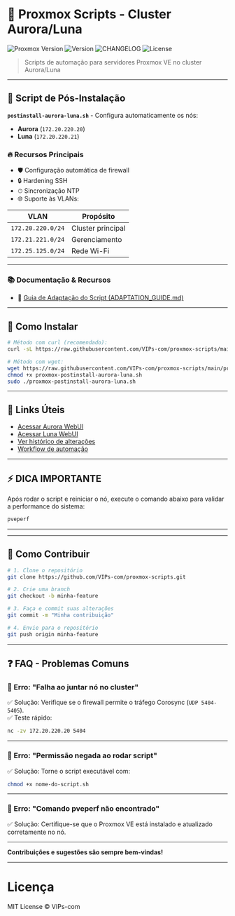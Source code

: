# 🚀 Proxmox Scripts - Cluster Aurora/Luna

![Proxmox Version](https://img.shields.io/badge/Proxmox-8.x-orange)
![Version](https://img.shields.io/github/v/release/VIPs-com/proxmox-scripts?include_prereleases)
![CHANGELOG](https://img.shields.io/badge/CHANGELOG-auto--updated-brightgreen)
![License](https://img.shields.io/badge/license-MIT-blue)

> Scripts de automação para servidores Proxmox VE no cluster Aurora/Luna

---

## 📌 Script de Pós-Instalação

**`postinstall-aurora-luna.sh`** - Configura automaticamente os nós:
- **Aurora** (`172.20.220.20`)
- **Luna** (`172.20.220.21`)

### 🔥 Recursos Principais

- 🛡️ Configuração automática de firewall  
- 🔒 Hardening SSH  
- ⏱ Sincronização NTP  
- 🌐 Suporte às VLANs:

| VLAN             | Propósito         |
|------------------|-------------------|
| `172.20.220.0/24`| Cluster principal |
| `172.21.221.0/24`| Gerenciamento     |
| `172.25.125.0/24`| Rede Wi-Fi        |

---
### 📚 Documentação & Recursos

- 🔧 [Guia de Adaptação do Script (ADAPTATION_GUIDE.md)](./ADAPTATION_GUIDE.md)

---
## 🚀 Como Instalar

```bash
# Método com curl (recomendado):
curl -sL https://raw.githubusercontent.com/VIPs-com/proxmox-scripts/main/proxmox-postinstall-aurora-luna.sh | bash

# Método com wget:
wget https://raw.githubusercontent.com/VIPs-com/proxmox-scripts/main/proxmox-postinstall-aurora-luna.sh
chmod +x proxmox-postinstall-aurora-luna.sh
sudo ./proxmox-postinstall-aurora-luna.sh
```

---

## 🔗 Links Úteis

- [Acessar Aurora WebUI](https://172.20.220.20:8006)  
- [Acessar Luna WebUI](https://172.20.220.21:8006)  
- [Ver histórico de alterações](https://github.com/VIPs-com/proxmox-scripts/releases)  
- [Workflow de automação](https://github.com/VIPs-com/proxmox-scripts/actions)  

---

## ⚡ DICA IMPORTANTE

Após rodar o script e reiniciar o nó, execute o comando abaixo para validar a performance do sistema:

```bash
pveperf
```

---

<!--
## 🎥 Demonstração

*Em breve: GIF ou vídeo curto mostrando a execução do script.*

![Exemplo de Execução](link-do-gif-ou-screenshot.gif)
-->

---

## 🤝 Como Contribuir

```bash
# 1. Clone o repositório
git clone https://github.com/VIPs-com/proxmox-scripts.git

# 2. Crie uma branch
git checkout -b minha-feature

# 3. Faça e commit suas alterações
git commit -m "Minha contribuição"

# 4. Envie para o repositório
git push origin minha-feature
```

---

## ❓ FAQ - Problemas Comuns

### 🔹 Erro: "Falha ao juntar nó no cluster"

✅ Solução: Verifique se o firewall permite o tráfego Corosync (`UDP 5404-5405`).  
✅ Teste rápido:  

```bash
nc -zv 172.20.220.20 5404
```

---

### 🔹 Erro: "Permissão negada ao rodar script"

✅ Solução: Torne o script executável com:  

```bash
chmod +x nome-do-script.sh
```

---

### 🔹 Erro: "Comando pveperf não encontrado"

✅ Solução: Certifique-se que o Proxmox VE está instalado e atualizado corretamente no nó.

---

**Contribuições e sugestões são sempre bem-vindas!**

---

# Licença

MIT License © VIPs-com
